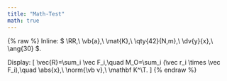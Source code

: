 ```yaml
---
title: "Math-Test"
math: true
---
```


{% raw %}
Inline: $ \RR,\ \vb{a},\ \mat{K},\ \qty{42}{N\,m},\ \dv{y}{x},\ \ang{30} $.

Display:
\[
\vec{R}=\sum_i \vec F_i,\quad
M_O=\sum_i (\vec r_i \times \vec F_i),\quad
\abs{x},\ \norm{\vb v},\ \mathbf K^\T.
\]
{% endraw %}
